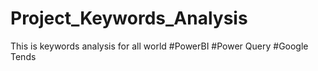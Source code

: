 # Project_Keywords_Analysis
This is keywords analysis for all world #PowerBI #Power Query #Google Tends
